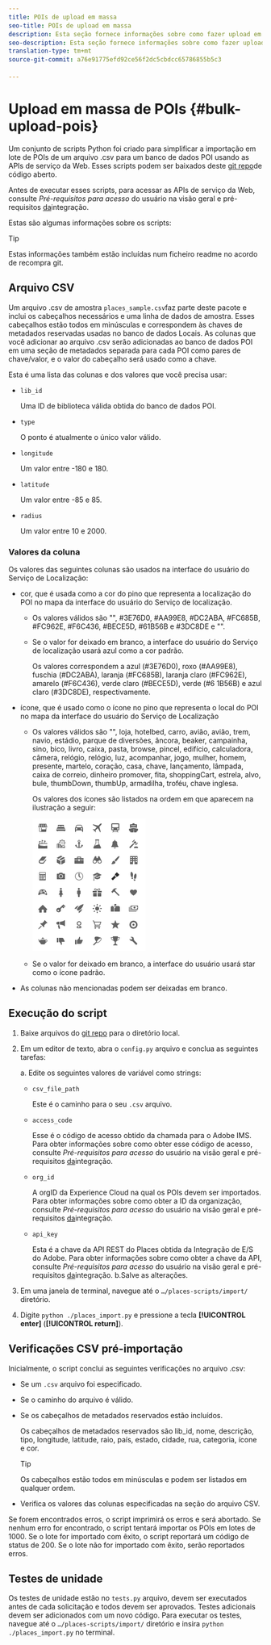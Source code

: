```yaml
---
title: POIs de upload em massa
seo-title: POIs de upload em massa
description: Esta seção fornece informações sobre como fazer upload em massa dos POIs.
seo-description: Esta seção fornece informações sobre como fazer upload em massa dos POIs.
translation-type: tm+mt
source-git-commit: a76e91775efd92ce56f2dc5cbdcc65786855b5c3

---
```



# Upload em massa de POIs {#bulk-upload-pois}

Um conjunto de scripts Python foi criado para simplificar a importação em lote de POIs de um arquivo .csv para um banco de dados POI usando as APIs de serviço da Web. Esses scripts podem ser baixados deste [git repo](https://github.com/adobe/places-scripts)de código aberto.

Antes de executar esses scripts, para acessar as APIs de serviço da Web, consulte *Pré-requisitos para acesso* do usuário na visão geral e pré-requisitos [da](/help/web-service-api/adobe-i-o-integration.md)integração.

Estas são algumas informações sobre os scripts:

>[!TIP]
>
>Estas informações também estão incluídas num ficheiro readme no acordo de recompra [](https://github.com/adobe/places-scripts)git.

## Arquivo CSV

Um arquivo .csv de amostra `places_sample.csv`faz parte deste pacote e inclui os cabeçalhos necessários e uma linha de dados de amostra. Esses cabeçalhos estão todos em minúsculas e correspondem às chaves de metadados reservadas usadas no banco de dados Locais. As colunas que você adicionar ao arquivo .csv serão adicionadas ao banco de dados POI em uma seção de metadados separada para cada POI como pares de chave/valor, e o valor do cabeçalho será usado como a chave.

Esta é uma lista das colunas e dos valores que você precisa usar:

* `lib_id`

   Uma ID de biblioteca válida obtida do banco de dados POI.

* `type`

   O ponto é atualmente o único valor válido.

* `longitude`

   Um valor entre -180 e 180.

* `latitude`

   Um valor entre -85 e 85.

* `radius`

   Um valor entre 10 e 2000.

### Valores da coluna

Os valores das seguintes colunas são usados na interface do usuário do Serviço de Localização:

* cor, que é usada como a cor do pino que representa a localização do POI no mapa da interface do usuário do Serviço de localização.
   * Os valores válidos são "", #3E76D0, #AA99E8, #DC2ABA, #FC685B, #FC962E, #F6C436, #BECE5D, #61B56B e #3DC8DE e "".
   * Se o valor for deixado em branco, a interface do usuário do Serviço de localização usará azul como a cor padrão.

      Os valores correspondem a azul (#3E76D0), roxo (#AA99E8), fuschia (#DC2ABA), laranja (#FC685B), laranja claro (#FC962E), amarelo (#F6C436), verde claro (#BECE5D), verde (#6 1B56B) e azul claro (#3DC8DE), respectivamente.

* ícone, que é usado como o ícone no pino que representa o local do POI no mapa da interface do usuário do Serviço de Localização

   * Os valores válidos são "", loja, hotelbed, carro, avião, avião, trem, navio, estádio, parque de diversões, âncora, beaker, campainha, sino, bico, livro, caixa, pasta, browse, pincel, edifício, calculadora, câmera, relógio, relógio, luz, acompanhar, jogo, mulher, homem, presente, martelo, coração, casa, chave, lançamento, lâmpada, caixa de correio, dinheiro promover, fita, shoppingCart, estrela, alvo, bule, thumbDown, thumbUp, armadilha, troféu, chave inglesa.

      Os valores dos ícones são listados na ordem em que aparecem na ilustração a seguir:

      ![ícones na interface do usuário](/help/assets/UI_icons.png)

   * Se o valor for deixado em branco, a interface do usuário usará star como o ícone padrão.

* As colunas não mencionadas podem ser deixadas em branco.

## Execução do script

1. Baixe arquivos do [git repo](https://github.com/adobe/places-scripts) para o diretório local.
1. Em um editor de texto, abra o `config.py` arquivo e conclua as seguintes tarefas:

   a. Edite os seguintes valores de variável como strings:

   * `csv_file_path`

      Este é o caminho para o seu `.csv` arquivo.

   * `access_code`

      Esse é o código de acesso obtido da chamada para o Adobe IMS. Para obter informações sobre como obter esse código de acesso, consulte *Pré-requisitos para acesso* do usuário na visão geral e pré-requisitos [da](/help/web-service-api/adobe-i-o-integration.md)integração.

   * `org_id`

      A orgID da Experience Cloud na qual os POIs devem ser importados. Para obter informações sobre como obter a ID da organização, consulte *Pré-requisitos para acesso* do usuário na visão geral e pré-requisitos [da](/help/web-service-api/adobe-i-o-integration.md)integração.

   * `api_key`

      Esta é a chave da API REST do Places obtida da Integração de E/S do Adobe. Para obter informações sobre como obter a chave da API, consulte *Pré-requisitos para acesso* do usuário na visão geral e pré-requisitos [da](/help/web-service-api/adobe-i-o-integration.md)integração.
   b.Salve as alterações.

1. Em uma janela de terminal, navegue até o `…/places-scripts/import/` diretório.
1. Digite `python ./places_import.py` e pressione a tecla **[!UICONTROL enter]** (**[!UICONTROL return]**).


## Verificações CSV pré-importação

Inicialmente, o script conclui as seguintes verificações no arquivo .csv:

* Se um `.csv` arquivo foi especificado.
* Se o caminho do arquivo é válido.
* Se os cabeçalhos de metadados reservados estão incluídos.

   Os cabeçalhos de metadados reservados são lib_id, nome, descrição, tipo, longitude, latitude, raio, país, estado, cidade, rua, categoria, ícone e cor.

   >[!TIP]
   >
   >Os cabeçalhos estão todos em minúsculas e podem ser listados em qualquer ordem.

* Verifica os valores das colunas especificadas na seção do arquivo CSV.

Se forem encontrados erros, o script imprimirá os erros e será abortado. Se nenhum erro for encontrado, o script tentará importar os POIs em lotes de 1000. Se o lote for importado com êxito, o script reportará um código de status de 200. Se o lote não for importado com êxito, serão reportados erros.

## Testes de unidade

Os testes de unidade estão no `tests.py` arquivo, devem ser executados antes de cada solicitação e todos devem ser aprovados. Testes adicionais devem ser adicionados com um novo código. Para executar os testes, navegue até o `…/places-scripts/import/` diretório e insira `python ./places_import.py` no terminal.
